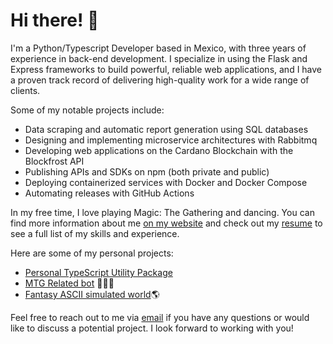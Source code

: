 # Hi there! 👋
I'm a Python/Typescript Developer based in Mexico, with three years of experience in back-end development. I specialize in using the Flask and Express frameworks to build powerful, reliable web applications, and I have a proven track record of delivering high-quality work for a wide range of clients.

Some of my notable projects include:

- Data scraping and automatic report generation using SQL databases
- Designing and implementing microservice architectures with Rabbitmq
- Developing web applications on the Cardano Blockchain with the Blockfrost API
- Publishing APIs and SDKs on npm (both private and public)
- Deploying containerized services with Docker and Docker Compose
- Automating releases with GitHub Actions

In my free time, I love playing Magic: The Gathering and dancing. You can find more information about me [on my website](https://santiagotorres.online/) and check out my [resume](https://santiagotorres.online/curriculum) to see a full list of my skills and experience.

Here are some of my personal projects:

- [Personal TypeScript Utility Package](https://github.com/santiagoziel/service-utils)
- [MTG Related bot](https://github.com/santiagoziel/MTGLandCalculator) 🧙🏼‍♂️
- [Fantasy ASCII simulated world](https://github.com/santiagoziel/MTGLandCalculator)🌎

Feel free to reach out to me via [email](mailto:work@santiagotorres.online) if you have any questions or would like to discuss a potential project. I look forward to working with you!
